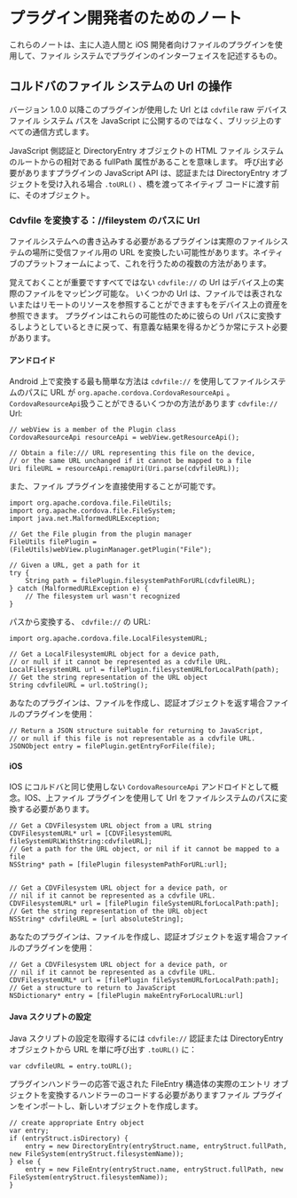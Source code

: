 <!---
    Licensed to the Apache Software Foundation (ASF) under one
    or more contributor license agreements.  See the NOTICE file
    distributed with this work for additional information
    regarding copyright ownership.  The ASF licenses this file
    to you under the Apache License, Version 2.0 (the
    "License"); you may not use this file except in compliance
    with the License.  You may obtain a copy of the License at

      http://www.apache.org/licenses/LICENSE-2.0

    Unless required by applicable law or agreed to in writing,
    software distributed under the License is distributed on an
    "AS IS" BASIS, WITHOUT WARRANTIES OR CONDITIONS OF ANY
    KIND, either express or implied.  See the License for the
    specific language governing permissions and limitations
    under the License.
-->

# プラグイン開発者のためのノート

これらのノートは、主に人造人間と iOS 開発者向けファイルのプラグインを使用して、ファイル システムでプラグインのインターフェイスを記述するもの。

## コルドバのファイル システムの Url の操作

バージョン 1.0.0 以降このプラグインが使用した Url とは `cdvfile` raw デバイス ファイル システム パスを JavaScript に公開するのではなく、ブリッジ上のすべての通信方式します。

JavaScript 側認証と DirectoryEntry オブジェクトの HTML ファイル システムのルートからの相対である fullPath 属性があることを意味します。 呼び出す必要がありますプラグインの JavaScript API は、認証または DirectoryEntry オブジェクトを受け入れる場合 `.toURL()` 、橋を渡ってネイティブ コードに渡す前に、そのオブジェクト。

### Cdvfile を変換する：//fileystem のパスに Url

ファイルシステムへの書き込みする必要があるプラグインは実際のファイルシステムの場所に受信ファイル用の URL を変換したい可能性があります。ネイティブのプラットフォームによって、これを行うための複数の方法があります。

覚えておくことが重要ですすべてではない `cdvfile://` の Url はデバイス上の実際のファイルをマッピング可能な。 いくつかの Url は、ファイルでは表されないまたはリモートのリソースを参照することができますもをデバイス上の資産を参照できます。 プラグインはこれらの可能性のために彼らの Url パスに変換するしようとしているときに戻って、有意義な結果を得るかどうか常にテスト必要があります。

#### アンドロイド

Android 上で変換する最も簡単な方法は `cdvfile://` を使用してファイルシステムのパスに URL が `org.apache.cordova.CordovaResourceApi` 。 `CordovaResourceApi`扱うことができるいくつかの方法があります `cdvfile://` Url:

    // webView is a member of the Plugin class
    CordovaResourceApi resourceApi = webView.getResourceApi();
    
    // Obtain a file:/// URL representing this file on the device,
    // or the same URL unchanged if it cannot be mapped to a file
    Uri fileURL = resourceApi.remapUri(Uri.parse(cdvfileURL));
    

また、ファイル プラグインを直接使用することが可能です。

    import org.apache.cordova.file.FileUtils;
    import org.apache.cordova.file.FileSystem;
    import java.net.MalformedURLException;
    
    // Get the File plugin from the plugin manager
    FileUtils filePlugin = (FileUtils)webView.pluginManager.getPlugin("File");
    
    // Given a URL, get a path for it
    try {
        String path = filePlugin.filesystemPathForURL(cdvfileURL);
    } catch (MalformedURLException e) {
        // The filesystem url wasn't recognized
    }
    

パスから変換する、 `cdvfile://` の URL:

    import org.apache.cordova.file.LocalFilesystemURL;
    
    // Get a LocalFilesystemURL object for a device path,
    // or null if it cannot be represented as a cdvfile URL.
    LocalFilesystemURL url = filePlugin.filesystemURLforLocalPath(path);
    // Get the string representation of the URL object
    String cdvfileURL = url.toString();
    

あなたのプラグインは、ファイルを作成し、認証オブジェクトを返す場合ファイルのプラグインを使用：

    // Return a JSON structure suitable for returning to JavaScript,
    // or null if this file is not representable as a cdvfile URL.
    JSONObject entry = filePlugin.getEntryForFile(file);
    

#### iOS

IOS にコルドバと同じ使用しない `CordovaResourceApi` アンドロイドとして概念。IOS、上ファイル プラグインを使用して Url をファイルシステムのパスに変換する必要があります。

    // Get a CDVFilesystem URL object from a URL string
    CDVFilesystemURL* url = [CDVFilesystemURL fileSystemURLWithString:cdvfileURL];
    // Get a path for the URL object, or nil if it cannot be mapped to a file
    NSString* path = [filePlugin filesystemPathForURL:url];
    
    
    // Get a CDVFilesystem URL object for a device path, or
    // nil if it cannot be represented as a cdvfile URL.
    CDVFilesystemURL* url = [filePlugin fileSystemURLforLocalPath:path];
    // Get the string representation of the URL object
    NSString* cdvfileURL = [url absoluteString];
    

あなたのプラグインは、ファイルを作成し、認証オブジェクトを返す場合ファイルのプラグインを使用：

    // Get a CDVFilesystem URL object for a device path, or
    // nil if it cannot be represented as a cdvfile URL.
    CDVFilesystemURL* url = [filePlugin fileSystemURLforLocalPath:path];
    // Get a structure to return to JavaScript
    NSDictionary* entry = [filePlugin makeEntryForLocalURL:url]
    

#### Java スクリプトの設定

Java スクリプトの設定を取得するには `cdvfile://` 認証または DirectoryEntry オブジェクトから URL を単に呼び出す `.toURL()` に：

    var cdvfileURL = entry.toURL();
    

プラグインハンドラーの応答で返された FileEntry 構造体の実際のエントリ オブジェクトを変換するハンドラーのコードする必要がありますファイル プラグインをインポートし、新しいオブジェクトを作成します。

    // create appropriate Entry object
    var entry;
    if (entryStruct.isDirectory) {
        entry = new DirectoryEntry(entryStruct.name, entryStruct.fullPath, new FileSystem(entryStruct.filesystemName));
    } else {
        entry = new FileEntry(entryStruct.name, entryStruct.fullPath, new FileSystem(entryStruct.filesystemName));
    }
